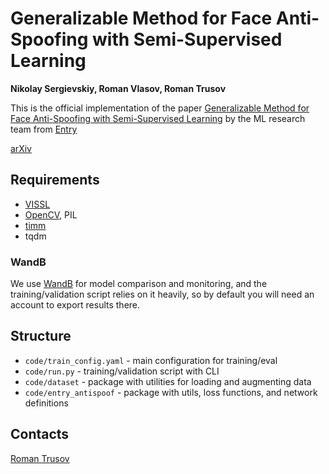 # Generalizable Method for Face Anti-Spoofing with Semi-Supervised Learning

**Nikolay Sergievskiy, Roman Vlasov, Roman Trusov**

This is the official implementation of the paper [Generalizable Method for Face Anti-Spoofing with Semi-Supervised Learning](https://arxiv.org/abs/2206.06510) by the ML research team from [Entry](https://getentry.com)

[arXiv](https://arxiv.org/abs/2206.06510)

## Requirements

- [VISSL](https://github.com/facebookresearch/vissl)
- [OpenCV](https://opencv.org/), PIL
- [timm](https://github.com/rwightman/pytorch-image-models)
- tqdm

### WandB

We use [WandB](https://wandb.ai) for model comparison and monitoring, and the training/validation script relies on it heavily, so by default you will need an account to export results there.

## Structure

- `code/train_config.yaml` - main configuration for training/eval
- `code/run.py` - training/validation script with CLI
- `code/dataset` - package with utilities for loading and augmenting data
- `code/entry_antispoof` - package with utils, loss functions, and network definitions

## Contacts

[Roman Trusov](roman@getentry.com)